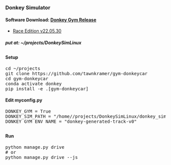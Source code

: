 ### Donkey Simulator
#### Software Download: [Donkey Gym Release](https://github.com/tawnkramer/gym-donkeycar/releases)
* [Race Edition v22.05.30](https://github.com/tawnkramer/gym-donkeycar/releases/download/v22.05.30/DonkeySimLinux.zip)
##### put at: ~/projects/DonkeySimLinux
##
#### Setup
<pre>
cd ~/projects
git clone https://github.com/tawnkramer/gym-donkeycar
cd gym-donkeycar
conda activate donkey
pip install -e .[gym-donkeycar]
</pre>
#### Edit myconfig.py
<pre>
DONKEY_GYM = True
DONKEY_SIM_PATH = "/home/<user-name>/projects/DonkeySimLinux/donkey_sim.x86_64"
DONKEY_GYM_ENV_NAME = "donkey-generated-track-v0"
</pre>
##
#### Run
<pre>
python manage.py drive
# or
python manage.py drive --js
</pre>

